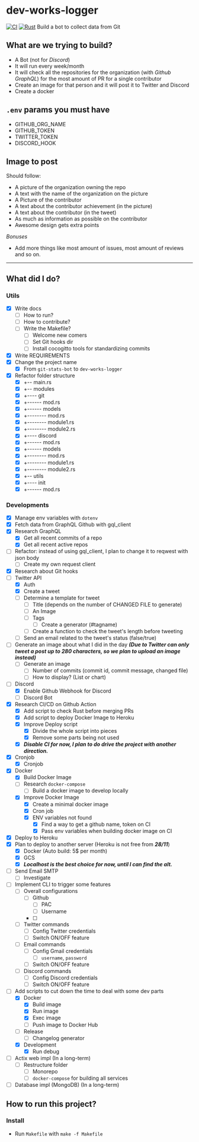 # dev-works-logger
[![CI](https://github.com/maemreyo/dev-works-logger/actions/workflows/ci.yml/badge.svg?branch=master)](https://github.com/maemreyo/dev-works-logger/actions/workflows/ci.yml)
[![Rust](https://github.com/maemreyo/dev-works-logger/actions/workflows/rust.yml/badge.svg)](https://github.com/maemreyo/dev-works-logger/actions/workflows/rust.yml)
Build a bot to collect data from Git

## What are we trying to build?
- A Bot (not for *Discord*)
- It will run every week/month
- It will check all the repositories for the organization (with *Github GraphQL*) for the most amount of PR for a single contributor
- Create an image for that person and it will post it to Twitter and Discord
- Create a docker
## `.env` params you must have
- GITHUB_ORG_NAME
- GITHUB_TOKEN
- TWITTER_TOKEN
- DISCORD_HOOK

## Image to post
Should follow:
- A picture of the organization owning the repo
- A text with the name of the organization on the picture
- A Picture of the contributor
- A text about the contributor achievement (in the picture)
- A text about the contributor (in the tweet)
- As much as information as possible on the contributor
- Awesome design gets extra points
  
*Bonuses*
- Add more things like most amount of issues, most amount of reviews and so on.
---
## What did I do?
### Utils
- [x] Write docs
  - [ ] How to run?
  - [ ] How to contribute?
  - [ ] Write the Makefile?
    - [ ] Welcome new comers
    - [ ] Set Git hooks dir
    - [ ] Install cocogitto tools for standardizing commits
- [x] Write REQUIREMENTS
- [x] Change the project name 
  - [x] From `git-stats-bot` to `dev-works-logger`
- [x] Refactor folder structure
  - [x] +-- main.rs
  - [x] +-- modules
  - [x] +---- git
  - [x] +------ mod.rs
  - [x] +------ models
  - [x] +-------- mod.rs
  - [x] +-------- module1.rs
  - [x] +-------- module2.rs
  - [x] +---- discord
  - [x] +------ mod.rs
  - [x] +------ models
  - [x] +-------- mod.rs
  - [x] +-------- module1.rs
  - [x] +-------- module2.rs
  - [x] +-- utils
  - [x] +---- init
  - [x] +------ mod.rs
### Developments
- [x] Manage env variables with `dotenv`
- [x] Fetch data from GraphQL Github with gql_client
- [x] Research GraphQL 
  - [x] Get all recent commits of a repo
  - [x] Get all recent active repos
- [ ] Refactor: instead of using gql_client, I plan to change it to reqwest with json body
  - [ ] Create my own request client
- [x] Research about Git hooks
- [ ] Twitter API
  - [x] Auth
  - [x] Create a tweet
  - [ ] Determine a template for tweet
    - [ ] Title (depends on the number of CHANGED FILE to generate)
    - [ ] An Image
    - [ ] Tags
      - [ ] Create a generator (#tagname)
    - [ ] Create a function to check the tweet's length before tweeting
  - [ ] Send an email related to the tweet's status (false/true)
- [ ] Generate an image about what I did in the day ***(Due to Twitter can only tweet a post up to 280 characters, so we plan to upload an image instead)***
  - [ ] Generate an image
    - [ ] Number of commits (commit id, commit message, changed file)
    - [ ] How to display? (List or chart)
- [ ] Discord
  - [x] Enable Github Webhook for Discord
  - [ ] Discord Bot
- [x] Research CI/CD on Github Action
  - [x] Add script to check Rust before merging PRs
  - [x] Add script to deploy Docker Image to Heroku
  - [x] Improve Deploy script
    - [x] Divide the whole script into pieces
    - [x] Remove some parts being not used
  - [x] ***Disable CI for now, I plan to do drive the project with another direction.***
- [x] Cronjob
  - [x] Cronjob
- [x] Docker
  - [x] Build Docker Image
  - [ ] Research `docker-compose`
    - [ ] Build a docker image to develop locally
  - [x] Improve Docker Image
    - [x] Create a minimal docker image
    - [x] Cron job
    - [x] ENV variables not found
      - [x] Find a way to get a github name, token on CI
      - [x] Pass env variables when building docker image on CI
- [x] Deploy to Heroku
- [x] Plan to deploy to another server (Heroku is not free from ***28/11***)
    - [x] Docker (Auto build: 5$ per month)
    - [x] GCS
    - [x] ***Localhost is the best choice for now, until I can find the alt.***
- [ ] Send Email SMTP
  - [ ] Investigate
- [ ] Implement CLI to trigger some features
  - [ ] Overall configurations
    - [ ] Github
      - [ ] PAC
      - [ ] Username
    - [ ] 
  - [ ] Twitter commands
    - [ ] Config Twitter credentials
    - [ ] Switch ON/OFF feature
  - [ ] Email commands
    - [ ] Config Gmail credentials
      - [ ] `username`, `password`
    - [ ] Switch ON/OFF feature
  - [ ] Discord commands
    - [ ] Config Discord credentials
    - [ ] Switch ON/OFF feature
- [ ] Add scripts to cut down the time to deal with some dev parts
  - [x] Docker
    - [x] Build image
    - [x] Run image
    - [x] Exec image
    - [ ] Push image to Docker Hub
  - [ ] Release
    - [ ] Changelog generator
  - [x] Development
    - [x] Run debug
- [ ] Actix web impl (In a long-term)
  - [ ] Restructure folder
    - [ ] Monorepo
    - [ ] `docker-compose` for building all services
- [ ] Database impl (MongoDB) (In a long-term)
## How to run this project?

### Install
- Run `Makefile` with `make -f Makefile`
